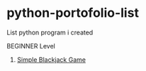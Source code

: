 # python-portofolio-list
List python program i created

BEGINNER Level
1. [Simple Blackjack Game](https://github.com/riyanmarayat/simple-blackjack-game-with-python)
